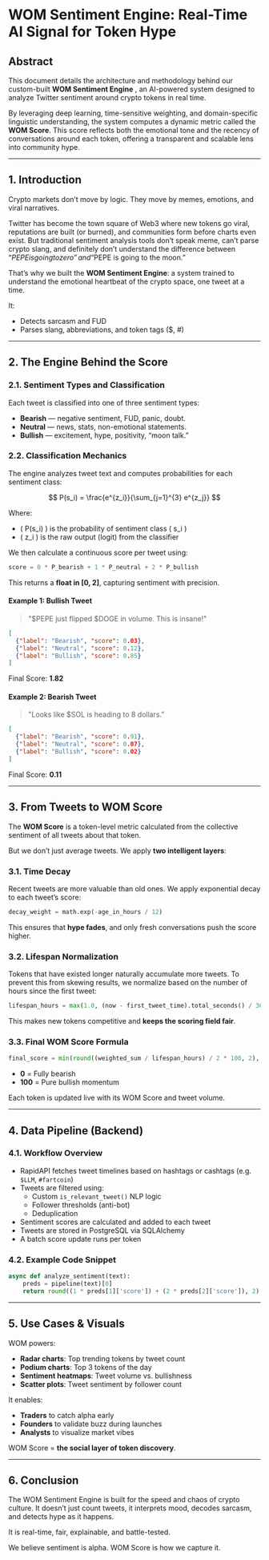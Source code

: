# **WOM Sentiment Engine: Real-Time AI Signal for Token Hype**

## **Abstract**
This document details the architecture and methodology behind our custom-built **WOM Sentiment Engine** , an AI-powered system designed to analyze Twitter sentiment around crypto tokens in real time. 

By leveraging deep learning, time-sensitive weighting, and domain-specific linguistic understanding, the system computes a dynamic metric called the **WOM Score**. This score reflects both the emotional tone and the recency of conversations around each token, offering a transparent and scalable lens into community hype.

---

## **1. Introduction**
Crypto markets don’t move by logic. They move by memes, emotions, and viral narratives.

Twitter has become the town square of Web3 where new tokens go viral, reputations are built (or burned), and communities form before charts even exist. But traditional sentiment analysis tools don’t speak meme, can’t parse crypto slang, and definitely don’t understand the difference between “$PEPE is going to zero” and “$PEPE is going to the moon.”

That’s why we built the **WOM Sentiment Engine**: a system trained to understand the emotional heartbeat of the crypto space, one tweet at a time.

It:
- Detects sarcasm and FUD
- Parses slang, abbreviations, and token tags ($, #)

---

## **2. The Engine Behind the Score**

### **2.1. Sentiment Types and Classification**
Each tweet is classified into one of three sentiment types:
- **Bearish** — negative sentiment, FUD, panic, doubt.
- **Neutral** — news, stats, non-emotional statements.
- **Bullish** — excitement, hype, positivity, “moon talk.”

### **2.2. Classification Mechanics**
The engine analyzes tweet text and computes probabilities for each sentiment class:

$$
P(s_i) = \frac{e^{z_i}}{\sum_{j=1}^{3} e^{z_j}}
$$


Where:
- \( P(s_i) \) is the probability of sentiment class \( s_i \)
- \( z_i \) is the raw output (logit) from the classifier

We then calculate a continuous score per tweet using:

```python
score = 0 * P_bearish + 1 * P_neutral + 2 * P_bullish
```

This returns a **float in [0, 2]**, capturing sentiment with precision.

#### **Example 1: Bullish Tweet**
> "$PEPE just flipped $DOGE in volume. This is insane!"

```json
[
  {"label": "Bearish", "score": 0.03},
  {"label": "Neutral", "score": 0.12},
  {"label": "Bullish", "score": 0.85}
]
```
Final Score: **1.82**

#### **Example 2: Bearish Tweet**
> "Looks like $SOL is heading to 8 dollars."

```json
[
  {"label": "Bearish", "score": 0.91},
  {"label": "Neutral", "score": 0.07},
  {"label": "Bullish", "score": 0.02}
]
```
Final Score: **0.11**

---

## **3. From Tweets to WOM Score**
The **WOM Score** is a token-level metric calculated from the collective sentiment of all tweets about that token.

But we don’t just average tweets. We apply **two intelligent layers**:

### **3.1. Time Decay**
Recent tweets are more valuable than old ones. We apply exponential decay to each tweet’s score:
```python
decay_weight = math.exp(-age_in_hours / 12)
```
This ensures that **hype fades**, and only fresh conversations push the score higher.

### **3.2. Lifespan Normalization**
Tokens that have existed longer naturally accumulate more tweets. To prevent this from skewing results, we normalize based on the number of hours since the first tweet:
```python
lifespan_hours = max(1.0, (now - first_tweet_time).total_seconds() / 3600)
```
This makes new tokens competitive and **keeps the scoring field fair**.

### **3.3. Final WOM Score Formula**
```python
final_score = min(round((weighted_sum / lifespan_hours) / 2 * 100, 2), 100.0)
```
- **0** = Fully bearish
- **100** = Pure bullish momentum

Each token is updated live with its WOM Score and tweet volume.

---

## **4. Data Pipeline (Backend)**

### **4.1. Workflow Overview**
- RapidAPI fetches tweet timelines based on hashtags or cashtags (e.g. `$LLM`, `#fartcoin`)
- Tweets are filtered using:
  - Custom `is_relevant_tweet()` NLP logic
  - Follower thresholds (anti-bot)
  - Deduplication
- Sentiment scores are calculated and added to each tweet
- Tweets are stored in PostgreSQL via SQLAlchemy
- A batch score update runs per token

### **4.2. Example Code Snippet**
```python
async def analyze_sentiment(text):
    preds = pipeline(text)[0]
    return round((1 * preds[1]['score']) + (2 * preds[2]['score']), 2)
```

---

## **5. Use Cases & Visuals**
WOM powers:
- **Radar charts**: Top trending tokens by tweet count
- **Podium charts**: Top 3 tokens of the day
- **Sentiment heatmaps**: Tweet volume vs. bullishness
- **Scatter plots**: Tweet sentiment by follower count

It enables:
- **Traders** to catch alpha early
- **Founders** to validate buzz during launches
- **Analysts** to visualize market vibes

WOM Score = **the social layer of token discovery**.

---

## **6. Conclusion**
The WOM Sentiment Engine is built for the speed and chaos of crypto culture. It doesn’t just count tweets, it interprets mood, decodes sarcasm, and detects hype as it happens.

It is real-time, fair, explainable, and battle-tested.

We believe sentiment is alpha. WOM Score is how we capture it.